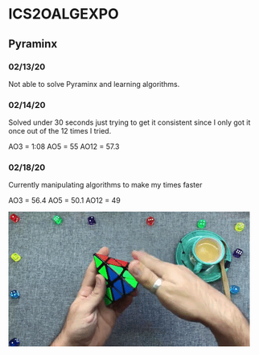 # **ICS2OALGEXPO**
## Pyraminx
### 02/13/20
Not able to solve Pyraminx and learning algorithms.
### 02/14/20
Solved under 30 seconds just trying to get it consistent since I only got it once out of the 12 times I tried.

AO3 = 1:08          AO5 = 55          AO12 = 57.3

### 02/18/20
Currently manipulating algorithms to make my times faster

AO3 = 56.4         AO5 =  50.1         AO12 = 49




![](Images/Stock%20images/giphy.gif)

